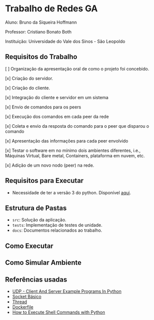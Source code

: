 # Trabalho de Redes GA
Aluno: Bruno da Siqueira Hoffmann

Professor: Cristiano Bonato Both

Instituição: Universidade do Vale dos Sinos - São Leopoldo

## Requisitos do Trabalho

[ ] Organização da apresentação oral de como o projeto foi concebido.

[x] Criação do servidor.

[x] Criação do cliente.

[x] Integração do cliente e servidor em um sistema

[x] Envio de comandos para os peers

[x] Execução dos comandos em cada peer da rede

[x] Coleta e envio da resposta do comando para o peer que disparou o comando

[x] Apresentação das informações para cada peer envolvido

[x] Testar o software em no mínimo dois ambientes diferentes, i.e., Máquinas Virtual, Bare
metal, Containers, plataforma em nuvem, etc.

[x] Adição de um novo nodo (peer) na rede.

## Requisitos para Executar
- Necessidade de ter a versão 3 do python. Disponível [aqui](https://www.python.org/downloads/).

## Estrutura de Pastas
- `src`: Solução da aplicação.
- `tests`: Implementação de testes de unidade.
- `docs`: Documentos relacionados ao trabalho.

## Como Executar

## Como Simular Ambiente

## Referências usadas
- [UDP - Client And Server Example Programs In Python](https://pythontic.com/modules/socket/udp-client-server-example)
- [Socket Básico](https://wiki.python.org.br/SocketBasico)
- [Thread](https://www.tutorialspoint.com/python/python_multithreading.htm)
- [Dockerfile](https://docs.docker.com/language/python/build-images/)
- [How to Execute Shell Commands with Python](https://janakiev.com/blog/python-shell-commands/)